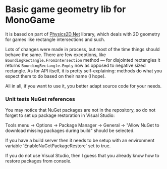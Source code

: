 ﻿# Basic game geometry lib for MonoGame

It is based on part of [Physics2D.Net](http://code.google.com/p/physics2d/) library, which deals with 2D geometry for games like rectangle intersections and such. 

Lots of changes were made in process, but most of the time things should behave the same. There are few exceptions, like 
`BoundingRectangle.FromIntersection` method — for disjointed rectangles it returns `BoundingRectangle.Empty` now as opposed to negative sized rectangle. As for API itself, it is pretty self-explaining: methods do what you expect them to do based on their name (I hope).

All in all, if you want to use it, you better adapt source code for your needs.


### Unit tests NuGet references

You may notice that NuGet packages are not in the repository, so do not forget to set up package restoration in Visual Studio:

Tools menu → Options → Package Manager → General → "Allow NuGet to download missing packages during build" should be selected. 

If you have a build server then it needs to be setup with an environment variable 'EnableNuGetPackageRestore' set to true.

If you do not use Visual Studio, then I guess that you already know how to restore packages from console.